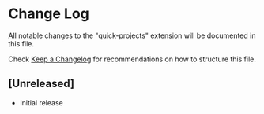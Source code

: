 # Change Log

All notable changes to the "quick-projects" extension will be documented in this file.

Check [Keep a Changelog](http://keepachangelog.com/) for recommendations on how to structure this file.

## [Unreleased]

- Initial release